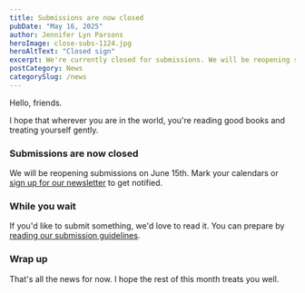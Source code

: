 ```yaml
---
title: Submissions are now closed
pubDate: "May 16, 2025"
author: Jennifer Lyn Parsons
heroImage: close-subs-1124.jpg
heroAltText: "Closed sign"
excerpt: We're currently closed for submissions. We will be reopening submissions on June 15th.
postCategory: News
categorySlug: /news
---
```


Hello, friends.

I hope that wherever you are in the world, you're reading good books and treating yourself gently.

<h3>Submissions are now closed</h3>

We will be reopening submissions on June 15th. Mark your calendars or <a href="https://mailchi.mp/c80088306c62/luna-station-quarterly-newsletter">sign up for our newsletter</a> to get notified. 

<h3>While you wait</h3>

If you'd like to submit something, we'd love to read it. You can prepare by <a href="https://www.lunastationquarterly.com/submissions/">reading our submission guidelines</a>.

<h3>Wrap up</h3>

That's all the news for now. I hope the rest of this month treats you well.
